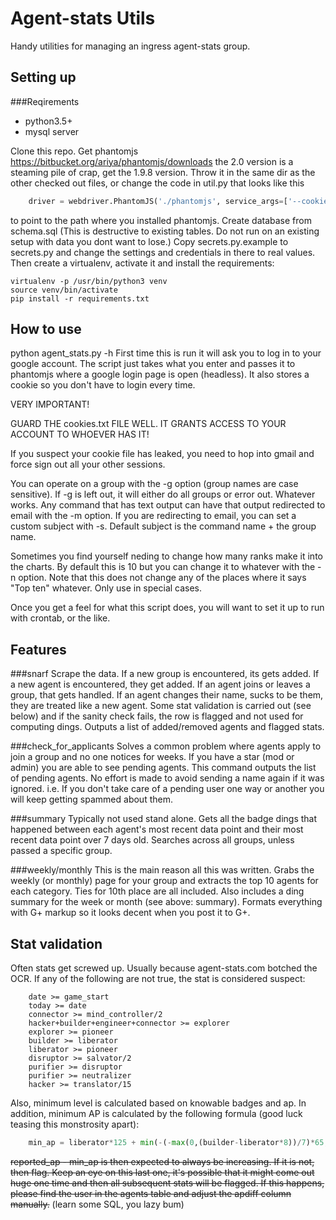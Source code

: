 Agent-stats Utils
=================
Handy utilities for managing an ingress agent-stats group.

## Setting up
###Reqirements
  * python3.5+
  * mysql server

Clone this repo.
Get phantomjs https://bitbucket.org/ariya/phantomjs/downloads the 2.0 version is
a steaming pile of crap, get the 1.9.8 version. Throw it in the same dir as the 
other checked out files, or change the code in util.py that looks like this
```python
    driver = webdriver.PhantomJS('./phantomjs', service_args=['--cookies-file=cookies.txt'])
```
to point to the path where you installed phantomjs.
Create database from schema.sql (This is destructive to existing tables. Do not 
run on an existing setup with data you dont want to lose.)
Copy secrets.py.example to secrets.py and change the settings and credentials in 
there to real values.
Then create a virtualenv, activate it and install the requirements:
```
virtualenv -p /usr/bin/python3 venv
source venv/bin/activate
pip install -r requirements.txt
```

## How to use
python agent_stats.py -h
First time this is run it will ask you to log in to your google account.
The script just takes what you enter and passes it to phantomjs where a google
login page is open (headless). It also stores a cookie so you don't have to
login every time.

VERY IMPORTANT!
 
 GUARD THE cookies.txt FILE WELL. IT GRANTS ACCESS TO YOUR ACCOUNT TO WHOEVER HAS IT! 
 
 If you suspect your cookie file has leaked, you need to hop into gmail and force
 sign out all your other sessions.

You can operate on a group with the -g option (group names are case sensitive).
If -g is left out, it will either do all groups or error out. Whatever works.
Any command that has text output can have that output redirected to email with
the -m option. If you are redirecting to email, you can set a custom subject
with -s. Default subject is the command name + the group name.

Sometimes you find yourself neding to change how many ranks make it into the charts.
By default this is 10 but you can change it to whatever with the -n option.
Note that this does not change any of the places where it says "Top ten" whatever.
Only use in special cases.

Once you get a feel for what this script does, you will want to set it up to run with
crontab, or the like.

## Features
###snarf
Scrape the data. If a new group is encountered, its gets added. If a new agent
is encountered, they get added. If an agent joins or leaves a group, that gets 
handled. If an agent changes their name, sucks to be them, they are treated
like a new agent.
Some stat validation is carried out (see below) and if the sanity check fails, 
the row is flagged and not used for computing dings.
Outputs a list of added/removed agents and flagged stats.

###check_for_applicants
Solves a common problem where agents apply to join a group and no one notices
for weeks. 
If you have a star (mod or admin) you are able to see pending agents. This 
command outputs the list of pending agents. No effort is made to avoid sending a
name again if it was ignored. i.e. If you don't take care of a pending user one 
way or another you will keep getting spammed about them.

###summary
Typically not used stand alone. Gets all the badge dings that happened between
each agent's most recent data point and their most recent data point over 7 days
old. Searches across all groups, unless passed a specific group.

###weekly/monthly
This is the main reason all this was written. Grabs the weekly (or monthly) page
for your group and extracts the top 10 agents for each category. Ties for 10th
place are all included. 
Also includes a ding summary for the week or month (see above: summary). 
Formats everything with G+ markup so it looks decent when you post it to G+.

## Stat validation
Often stats get screwed up. Usually because agent-stats.com botched the OCR.
If any of the following are not true, the stat is considered suspect:
```
    date >= game_start
    today >= date
    connector >= mind_controller/2
    hacker+builder+engineer+connector >= explorer
    explorer >= pioneer
    builder >= liberator
    liberator >= pioneer
    disruptor >= salvator/2
    purifier >= disruptor
    purifier >= neutralizer
    hacker >= translator/15
```
Also, minimum level is calculated based on knowable badges and ap.
In addition, minimum AP is calculated by the following formula 
(good luck teasing this monstrosity apart):
```python
    min_ap = liberator*125 + min(-(-max(0,(builder-liberator*8))/7)*65, -(-max(0,(builder-liberator*8))/8)*125) + connector*313 + mind_controller*1250 + liberator*500 + engineer*125 + purifier*75 + recharger/15000*10 + disruptor*187 + salvator*750
```
~~reported_ap - min_ap is then expected to always be increasing. If it is not, then
flag. Keep an eye on this last one, it's possible that it might come out huge
one time and then all subsequent stats will be flagged. If this happens, please
find the user in the agents table and adjust the apdiff column manually.~~ (learn
some SQL, you lazy bum)
